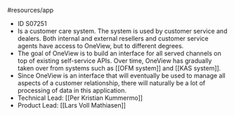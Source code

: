 #resources/app 

- ID S07251
- Is a customer care system. The system is used by customer service and dealers. Both internal and external resellers and customer service agents have access to OneView, but to different degrees.
- The goal of OneView is to build an interface for all served channels on top of existing self-service APIs. Over time, OneView has gradually taken over from systems such as [[OFM system]] and [[KAS system]].
- Since OneView is an interface that will eventually be used to manage all aspects of a customer relationship, there will naturally be a lot of processing of data in this application.
- Technical Lead: [[Per Kristian Kummermo]]
- Product Lead: [[Lars Voll Mathiasen]]